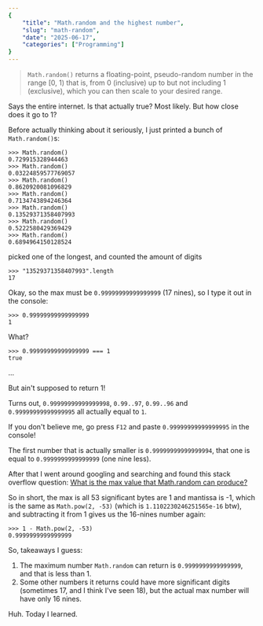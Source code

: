 ```yaml
---
{
    "title": "Math.random and the highest number",
    "slug": "math-random",
    "date": "2025-06-17",
    "categories": ["Programming"]    
}
---
```


> `Math.random()` returns a floating-point, pseudo-random number in the range [0, 1) that is, from 0 (inclusive) up to but not including 1 (exclusive), which you can then scale to your desired range.

Says the entire internet. Is that actually true? Most likely. But how close does it go to 1?

Before actually thinking about it seriously, I just printed a bunch of `Math.random()`s:

```
>>> Math.random()
0.729915328944463
>>> Math.random()
0.03224859577769057
>>> Math.random()
0.8620920081096829
>>> Math.random()
0.7134743894246364
>>> Math.random()
0.13529371358407993
>>> Math.random()
0.5222580429369429
>>> Math.random()
0.6894964150128524
```

picked one of the longest, and counted the amount of digits

```
>>> "13529371358407993".length
17
```

Okay, so the max must be `0.99999999999999999` (17 nines), so I type it out in the console:

```
>>> 0.99999999999999999
1
```

What?

```
>>> 0.99999999999999999 === 1
true
```

...

But ain't supposed to return 1!

Turns out, `0.99999999999999998`, `0.99..97`, `0.99..96` and `0.99999999999999995` all actually equal to `1`.

If you don't believe me, go press `F12` and paste `0.99999999999999995` in the console!

The first number that is actually smaller is `0.99999999999999994`, that one is equal to `0.9999999999999999` (one nine less).

After that I went around googling and searching and found this stack overflow question: [What is the max value that Math.random can produce?](https://stackoverflow.com/questions/64052337/what-is-the-max-value-that-math-random-can-produce)

So in short, the max is all 53 significant bytes are 1 and mantissa is -1, which is the same as `Math.pow(2, -53)` (which is `1.1102230246251565e-16` btw), and subtracting it from 1 gives us the 16-nines number again:

```
>>> 1 - Math.pow(2, -53)
0.9999999999999999
```

So, takeaways I guess:

1. The maximum number `Math.random` can return is `0.9999999999999999`, and that is less than 1.
2. Some other numbers it returns could have more significant digits (sometimes 17, and I think I've seen 18), but the actual max number will have only 16 nines.

Huh. Today I learned.
